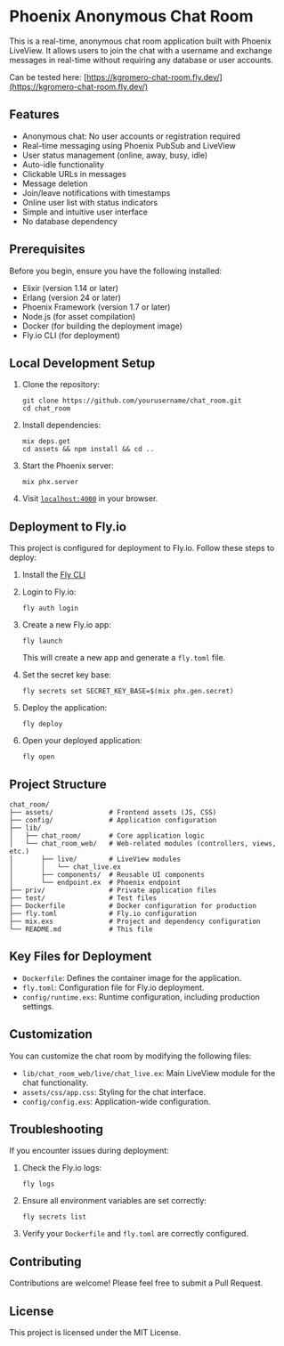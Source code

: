 # Phoenix Anonymous Chat Room

This is a real-time, anonymous chat room application built with Phoenix LiveView. It allows users to join the chat with a username and exchange messages in real-time without requiring any database or user accounts.

Can be tested here: [https://kgromero-chat-room.fly.dev/](https://kgromero-chat-room.fly.dev/)

## Features

- Anonymous chat: No user accounts or registration required
- Real-time messaging using Phoenix PubSub and LiveView
- User status management (online, away, busy, idle)
- Auto-idle functionality
- Clickable URLs in messages
- Message deletion
- Join/leave notifications with timestamps
- Online user list with status indicators
- Simple and intuitive user interface
- No database dependency

## Prerequisites

Before you begin, ensure you have the following installed:

- Elixir (version 1.14 or later)
- Erlang (version 24 or later)
- Phoenix Framework (version 1.7 or later)
- Node.js (for asset compilation)
- Docker (for building the deployment image)
- Fly.io CLI (for deployment)

## Local Development Setup

1. Clone the repository:
   ```
   git clone https://github.com/yourusername/chat_room.git
   cd chat_room
   ```

2. Install dependencies:
   ```
   mix deps.get
   cd assets && npm install && cd ..
   ```

3. Start the Phoenix server:
   ```
   mix phx.server
   ```

4. Visit [`localhost:4000`](http://localhost:4000) in your browser.

## Deployment to Fly.io

This project is configured for deployment to Fly.io. Follow these steps to deploy:

1. Install the [Fly CLI](https://fly.io/docs/hands-on/install-flyctl/)

2. Login to Fly.io:
   ```
   fly auth login
   ```

3. Create a new Fly.io app:
   ```
   fly launch
   ```
   This will create a new app and generate a `fly.toml` file.

4. Set the secret key base:
   ```
   fly secrets set SECRET_KEY_BASE=$(mix phx.gen.secret)
   ```

5. Deploy the application:
   ```
   fly deploy
   ```

6. Open your deployed application:
   ```
   fly open
   ```

## Project Structure

```
chat_room/
├── assets/              # Frontend assets (JS, CSS)
├── config/              # Application configuration
├── lib/
│   ├── chat_room/       # Core application logic
│   └── chat_room_web/   # Web-related modules (controllers, views, etc.)
│       ├── live/        # LiveView modules
│       │   └── chat_live.ex
│       ├── components/  # Reusable UI components
│       └── endpoint.ex  # Phoenix endpoint
├── priv/                # Private application files
├── test/                # Test files
├── Dockerfile           # Docker configuration for production
├── fly.toml             # Fly.io configuration
├── mix.exs              # Project and dependency configuration
└── README.md            # This file
```

## Key Files for Deployment

- `Dockerfile`: Defines the container image for the application.
- `fly.toml`: Configuration file for Fly.io deployment.
- `config/runtime.exs`: Runtime configuration, including production settings.

## Customization

You can customize the chat room by modifying the following files:

- `lib/chat_room_web/live/chat_live.ex`: Main LiveView module for the chat functionality.
- `assets/css/app.css`: Styling for the chat interface.
- `config/config.exs`: Application-wide configuration.

## Troubleshooting

If you encounter issues during deployment:

1. Check the Fly.io logs:
   ```
   fly logs
   ```

2. Ensure all environment variables are set correctly:
   ```
   fly secrets list
   ```

3. Verify your `Dockerfile` and `fly.toml` are correctly configured.

## Contributing

Contributions are welcome! Please feel free to submit a Pull Request.

## License

This project is licensed under the MIT License.